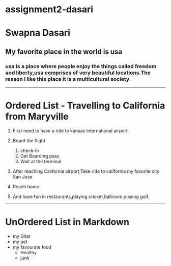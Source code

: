 # assignment2-dasari
# Swapna Dasari
## My favorite place in the world is usa
### **usa is a place where people enjoy the things called freedom and liberty**,usa comprises of very beautiful locations.The reason I like this place it is a **multicultural society.**
_ _ _ _ _ 
# Ordered List - Travelling to California from Maryville

1. First need to have a ride to kansas International airport
2. Board the flight
    1. check-in 
    2. Get Boarding pass
    3. Wait at the terminal
    
1. After reaching California airport,Take ride to california my favorite city San Jose
2. Reach home
3. And have fun in restaurants,playing cricket,ballroom,playing golf.

 _ _ _ _ _
# UnOrdered List in Markdown
+ my Gitar
+ my pet
+ my favourate food
    - Healthy
    - junk



